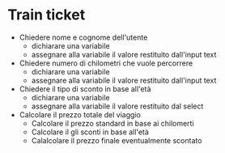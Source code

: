 # Train ticket

- Chiedere nome e cognome dell'utente
    - dichiarare una variabile
    - assegnare alla variabile il valore restituito dall'input text
- Chiedere numero di chilometri che vuole percorrere 
    - dichiarare una variabile
    - assegnare alla variabile il valore restituito dall'input text
- Chiedere il tipo di sconto in base all'età
    - dichiarare una variabile
    - assegnare alla variabile il valore restituito dal select
- Calcolare il prezzo totale del viaggio
    - Calcolare il prezzo standard in base ai chilomerti
    - Calcolare il gli sconti in base all'età
    - Calalcolare il prezzo finale eventualmente scontato